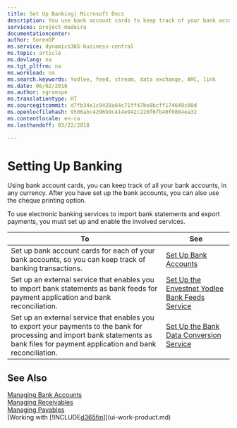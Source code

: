 ```yaml
---
title: Set Up Banking| Microsoft Docs
description: You use bank account cards to keep track of your bank accounts and set up bank feeds, such as Yodlee, to exchange data.
services: project-madeira
documentationcenter: 
author: SorenGP
ms.service: dynamics365-business-central
ms.topic: article
ms.devlang: na
ms.tgt_pltfrm: na
ms.workload: na
ms.search.keywords: Yodlee, feed, stream, data exchange, AMC, link
ms.date: 06/02/2016
ms.author: sgroespe
ms.translationtype: HT
ms.sourcegitcommit: d7fb34e1c9428a64c71ff47be8bcff174649c00d
ms.openlocfilehash: 9506abc4296b9c414e942c220f6fb40f0884ea32
ms.contentlocale: en-ca
ms.lasthandoff: 03/22/2018

---
```

# <a name="setting-up-banking"></a>Setting Up Banking
Using bank account cards, you can keep track of all your bank accounts, in any currency. After you have set up the bank accounts, you can also use the cheque printing option.

To use electronic banking services to import bank statements and  export payments, you must set up and enable the involved services.

| To | See |
| --- | --- |
| Set up bank account cards for each of your bank accounts, so you can keep track of banking transactions. |[Set Up Bank Accounts](bank-how-setup-bank-accounts.md) |
| Set up an external service that enables you to import bank statements as bank feeds for payment application and bank reconciliation. |[Set Up the Envestnet Yodlee Bank Feeds Service](bank-how-setup-bank-statement-service.md) |
| Set up an external service that enables you to export your payments to the bank for processing  and import bank statements as bank files for payment application and bank reconciliation. |[Set Up the Bank Data Conversion Service](bank-how-setup-bank-data-conversion-service.md) |

## <a name="see-also"></a>See Also
[Managing Bank Accounts](bank-manage-bank-accounts.md)  
[Managing Receivables](receivables-manage-receivables.md)  
[Managing Payables](payables-manage-payables.md)  
[Working with [!INCLUDE[d365fin](includes/d365fin_md.md)]](ui-work-product.md)


